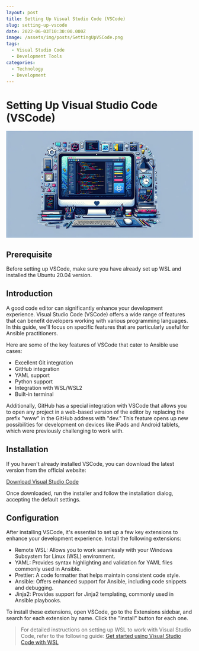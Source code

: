 ```yaml
---
layout: post
title: Setting Up Visual Studio Code (VSCode)
slug: setting-up-vscode
date: 2022-06-03T10:30:00.000Z
image: /assets/img/posts/SettingUpVSCode.png
tags:
  - Visual Studio Code
  - Development Tools
categories:
  - Technology
  - Development
---
```


# Setting Up Visual Studio Code (VSCode)

![Settig up VSCode](/assets/img/posts/SettingUpVSCode.png)

## Prerequisite

Before setting up VSCode, make sure you have already set up WSL and installed the Ubuntu 20.04 version.

## Introduction

A good code editor can significantly enhance your development experience. Visual Studio Code (VSCode) offers a wide range of features that can benefit developers working with various programming languages. In this guide, we'll focus on specific features that are particularly useful for Ansible practitioners.

Here are some of the key features of VSCode that cater to Ansible use cases:

- Excellent Git integration
- GitHub integration
- YAML support
- Python support
- Integration with WSL/WSL2
- Built-in terminal

Additionally, GitHub has a special integration with VSCode that allows you to open any project in a web-based version of the editor by replacing the prefix "www" in the GitHub address with "dev." This feature opens up new possibilities for development on devices like iPads and Android tablets, which were previously challenging to work with.

## Installation

If you haven't already installed VSCode, you can download the latest version from the official website:

[Download Visual Studio Code](https://code.visualstudio.com)

Once downloaded, run the installer and follow the installation dialog, accepting the default settings.

## Configuration

After installing VSCode, it's essential to set up a few key extensions to enhance your development experience. Install the following extensions:

- Remote WSL: Allows you to work seamlessly with your Windows Subsystem for Linux (WSL) environment.
- YAML: Provides syntax highlighting and validation for YAML files commonly used in Ansible.
- Prettier: A code formatter that helps maintain consistent code style.
- Ansible: Offers enhanced support for Ansible, including code snippets and debugging.
- Jinja2: Provides support for Jinja2 templating, commonly used in Ansible playbooks.

To install these extensions, open VSCode, go to the Extensions sidebar, and search for each extension by name. Click the "Install" button for each one.

> For detailed instructions on setting up WSL to work with Visual Studio Code, refer to the following guide:
[Get started using Visual Studio Code with WSL](https://docs.microsoft.com/en-us/windows/wsl/tutorials/wsl-vscode)

